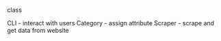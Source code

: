 class

CLI  - interact with users
Category - assign attribute
Scraper - scrape and get data from website
